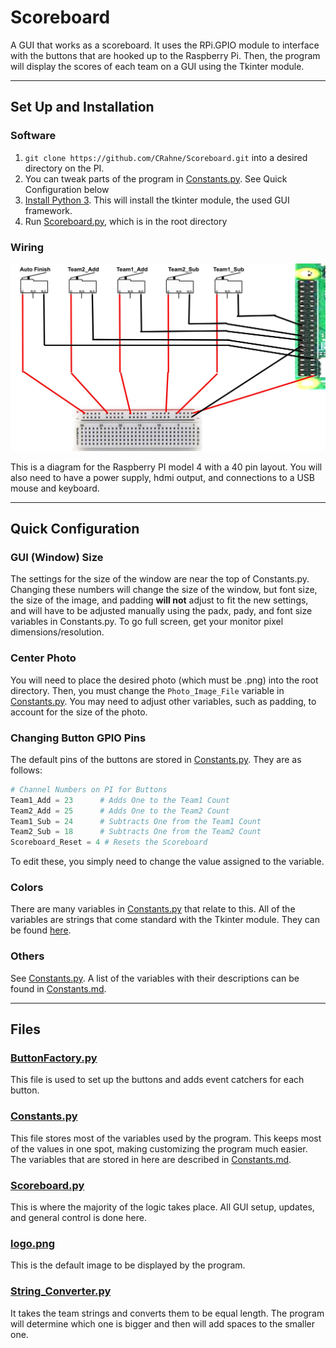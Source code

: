 # Scoreboard

A GUI that works as a scoreboard. It uses the RPi.GPIO module to interface with the buttons that are hooked up to the Raspberry Pi. Then, the program will display the scores of each team on a GUI using the Tkinter module.

---

## Set Up and Installation

### Software

1) `git clone https://github.com/CRahne/Scoreboard.git` into a desired directory on the PI.
2) You can tweak parts of the program in [Constants.py](Constants.py). See Quick Configuration below
3) [Install Python 3](https://www.python.org/downloads/). This will install the tkinter module, the used GUI framework.
4) Run [Scoreboard.py](Scoreboard.py), which is in the root directory

### Wiring
![Something Should Be Here](Docs/WiringDiagram.jpg)

This is a diagram for the Raspberry PI model 4 with a 40 pin layout. You will also need to have a power supply, hdmi output, and connections to a USB mouse and keyboard.

---

## Quick Configuration

### GUI (Window) Size

The settings for the size of the window are near the top of Constants.py. Changing these numbers will change the size of the 
window, but font size, the size of the image, and padding **will not** adjust to fit the new settings, and will have to be
adjusted manually using the padx, pady, and font size variables in Constants.py. To go full screen, get your monitor pixel dimensions/resolution.

### Center Photo

You will need to place the desired photo (which must be .png) into the root directory. Then, you must change the ```Photo_Image_File``` variable in [Constants.py](Constants.py). You may need to adjust other variables, such as padding, to account for the size of the photo.

### Changing Button GPIO Pins

The default pins of the buttons are stored in [Constants.py](Constants.py). They are as follows:

```python
# Channel Numbers on PI for Buttons
Team1_Add = 23      # Adds One to the Team1 Count
Team2_Add = 25      # Adds One to the Team2 Count
Team1_Sub = 24      # Subtracts One from the Team1 Count
Team2_Sub = 18      # Subtracts One from the Team2 Count
Scoreboard_Reset = 4 # Resets the Scoreboard
```

To edit these, you simply need to change the value assigned to the variable.

### Colors

There are many variables in [Constants.py](Constants.py) that relate to this. All of the variables are strings that come standard with the Tkinter module. They can be found [here](https://www.tutorialspoint.com/python/tk_colors.htm).

### Others

See [Constants.py](Constants.py). A list of the variables with their descriptions can be found in [Constants.md](Docs/Constants.md).

---

## Files

### [ButtonFactory.py](ButtonFactory.py)
This file is used to set up the buttons and adds event catchers for each button.

### [Constants.py](Constants.py)
This file stores most of the variables used by the program. This keeps most of the values in one spot, making 
customizing the program much easier. The variables that are stored in here are described in [Constants.md](Docs/Constants.md).

### [Scoreboard.py](Scoreboard.py)
This is where the majority of the logic takes place. All GUI setup, updates, and general control is done here.

### [logo.png](logo.png)
This is the default image to be displayed by the program.

### [String_Converter.py](String_Converter.py)
It takes the team strings and converts them to be equal length. The program will determine which one is bigger and then will add spaces to the smaller one.

